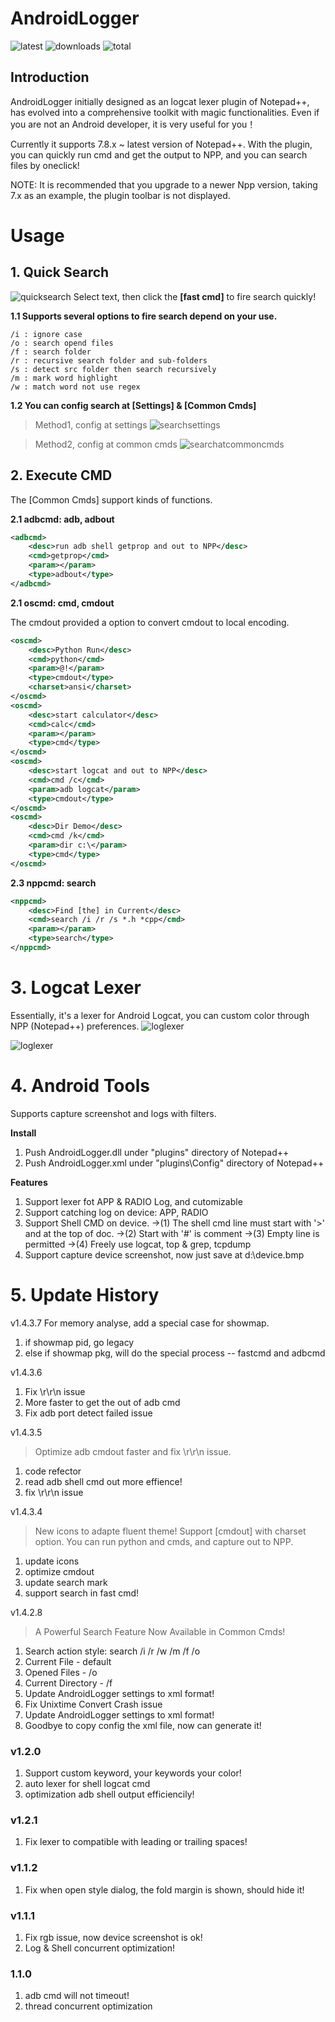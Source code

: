 
# AndroidLogger 
![latest](https://img.shields.io/github/v/release/glandon/AndroidLogger)
![downloads](https://img.shields.io/github/downloads/glandon/AndroidLogger/latest/total)
![total](https://img.shields.io/github/downloads/glandon/AndroidLogger/total)

## Introduction
AndroidLogger initially designed as an logcat lexer plugin of Notepad++, has evolved into a comprehensive toolkit with magic functionalities.
Even if you are not an Android developer, it is very useful for you！

Currently it supports 7.8.x ~ latest version of Notepad++. 
With the plugin, you can quickly run cmd and get the output to NPP, and you can search files by oneclick!

NOTE: It is recommended that you upgrade to a newer Npp version, taking 7.x as an example, the plugin toolbar is not displayed.

# Usage
## 1. Quick Search
![quicksearch](help/quicksearch.gif)
Select text, then click the **[fast cmd]** to fire search quickly!

**1.1 Supports several options to fire search depend on your use.**
```
/i : ignore case
/o : search opend files
/f : search folder
/r : recursive search folder and sub-folders
/s : detect src folder then search recursively
/m : mark word highlight
/w : match word not use regex
```


**1.2 You can config search at [Settings] & [Common Cmds]**

> Method1, config at settings
![searchsettings](help/searchsettings.png)

> Method2, config at common cmds
![searchatcommoncmds](help/searchcmds.png)


## 2. Execute CMD
The [Common Cmds] support kinds of functions.

**2.1 adbcmd: adb, adbout**
```xml
<adbcmd>
    <desc>run adb shell getprop and out to NPP</desc>
    <cmd>getprop</cmd>
    <param></param>
    <type>adbout</type>
</adbcmd>
```
**2.1 oscmd: cmd, cmdout**

The cmdout provided a <ansi> option to convert cmdout to local encoding.

```xml
<oscmd>
    <desc>Python Run</desc>
    <cmd>python</cmd>
    <param>@!</param>
    <type>cmdout</type>
    <charset>ansi</charset>
</oscmd>
<oscmd>
    <desc>start calculator</desc>
    <cmd>calc</cmd>
    <param></param>
    <type>cmd</type>
</oscmd>
<oscmd>
    <desc>start logcat and out to NPP</desc>
    <cmd>cmd /c</cmd>
    <param>adb logcat</param>
    <type>cmdout</type>
</oscmd>
<oscmd>
    <desc>Dir Demo</desc>
    <cmd>cmd /k</cmd>
    <param>dir c:\</param>
    <type>cmd</type>
</oscmd>
```
**2.3 nppcmd: search**
```xml
<nppcmd>
    <desc>Find [the] in Current</desc>
    <cmd>search /i /r /s *.h *cpp</cmd>
    <param></param>
    <type>search</type>
</nppcmd>
```

# 3. Logcat Lexer
Essentially, it's a lexer for Android Logcat, you can custom color through NPP (Notepad++) preferences.
![loglexer](help/loglexer.png)

![loglexer](help/AndroidLoggerLexer.png)

# 4. Android Tools
Supports capture screenshot and logs with filters.


**Install**
1. Push AndroidLogger.dll under "plugins" directory of Notepad++
2. Push AndroidLogger.xml under "plugins\Config" directory of Notepad++

**Features**
1. Support lexer fot APP & RADIO Log, and cutomizable
2. Support catching log on device: APP, RADIO
3. Support Shell CMD on device. 
->(1) The shell cmd line must start with '>' and at the top of doc.
->(2) Start with '#' is comment
->(3) Empty line is permitted
->(4) Freely use logcat, top & grep, tcpdump
4. Support capture device screenshot, now just save at d:\device.bmp

# 5. Update History
v1.4.3.7
For memory analyse, add a special case for showmap.
1) if showmap pid, go legacy
2) else if showmap pkg, will do the special process
--  fastcmd and adbcmd

v1.4.3.6
1. Fix \r\r\n issue
2. More faster to get the out of adb cmd 
3. Fix adb port detect failed issue

v1.4.3.5
> Optimize adb cmdout faster and fix \r\r\n issue.
1. code refector
2. read adb shell cmd out more effience!
3. fix \r\r\n issue

v1.4.3.4
> New icons to adapte fluent theme! Support [cmdout] with charset option.
> You can run python and cmds, and capture out to NPP. 
1. update icons
2. optimize cmdout
3. update search mark
4. support search in fast cmd!

v1.4.2.8
>A Powerful Search Feature Now Available in Common Cmds!
1. Search action style:  search /i /r /w /m /f /o 
2. Current File - default
3. Opened Files - /o
4. Current Directory - /f 
5. Update AndroidLogger settings to xml format!
6. Fix Unixtime Convert Crash issue
7. Update AndroidLogger settings to xml format!
8. Goodbye to copy config the xml file, now can generate it!


### v1.2.0
1) Support custom keyword, your keywords your color!
2) auto lexer for shell logcat cmd
3) optimization adb shell output efficiencily!

### v1.2.1
1) Fix lexer to compatible with leading or trailing spaces!


### v1.1.2
1) Fix when open style dialog, the fold margin is shown, should hide it!

### v1.1.1
1) Fix rgb issue, now device screenshot is ok!
2) Log & Shell concurrent optimization!

### 1.1.0
1) adb cmd will not timeout!
2) thread concurrent optimization




